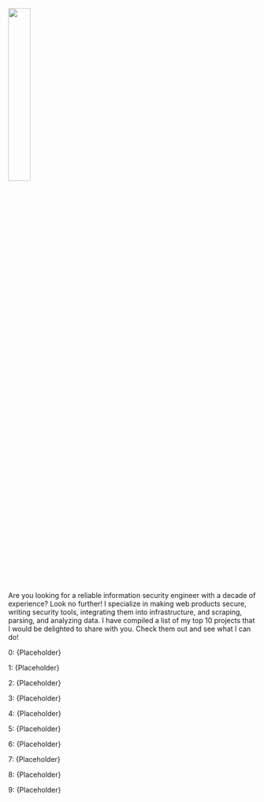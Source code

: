 
<!-- <img src="https://user-images.githubusercontent.com/15785609/212781917-4afbca50-1d8d-48e7-804e-19c275bb0fff.gif" width="100%" height="100%"> -->



<img src="https://user-images.githubusercontent.com/15785609/212919947-9b699845-25aa-42b3-9420-33d8cd48c661.png" width="30%" height="30%"> 


Are you looking for a reliable information security engineer with a decade of experience? Look no further! 
I specialize in making web products secure, writing security tools, integrating them into infrastructure, and scraping, parsing, and analyzing data. I have compiled a list of my top 10 projects that I would be delighted to share with you. Check them out and see what I can do!

0: {Placeholder}

1: {Placeholder}

2: {Placeholder}

3: {Placeholder}

4: {Placeholder}

5: {Placeholder}

6: {Placeholder}

7: {Placeholder}

8: {Placeholder}

9: {Placeholder}





<!--
**CyrilSha/CyrilSha** is a ✨ _special_ ✨ repository because its `README.md` (this file) appears on your GitHub profile.

Here are some ideas to get you started:

- 🔭 I’m currently working on ...
- 🌱 I’m currently learning ...
- 👯 I’m looking to collaborate on ...
- 🤔 I’m looking for help with ...
- 💬 Ask me about ...
- 📫 How to reach me: ...
- 😄 Pronouns: ...
- ⚡ Fun fact: ...
-->

